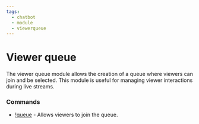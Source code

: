 ```yaml
---
tags:
  - chatbot
  - module
  - viewerqueue
---
```

# Viewer queue

The viewer queue module allows the creation of a queue where viewers can join and be selected. This module is useful for managing viewer interactions during live streams.

### Commands

- [!queue](/chatbot/commands/default/queue) - Allows viewers to join the queue.
